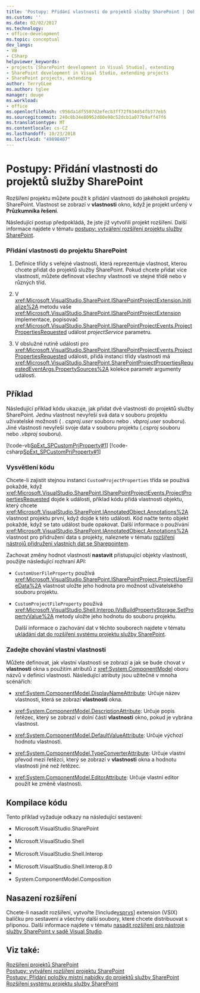 ```yaml
---
title: 'Postupy: Přidání vlastnosti do projektů služby SharePoint | Dokumentace Microsoftu'
ms.custom: ''
ms.date: 02/02/2017
ms.technology:
- office-development
ms.topic: conceptual
dev_langs:
- VB
- CSharp
helpviewer_keywords:
- projects [SharePoint development in Visual Studio], extending
- SharePoint development in Visual Studio, extending projects
- SharePoint projects, extending
author: TerryGLee
ms.author: tglee
manager: douge
ms.workload:
- office
ms.openlocfilehash: c956da1df5507d2efecb3ff72f034d54fb377eb5
ms.sourcegitcommit: 240c8b34e80952d00e90c52dcb1a077b9aff47f6
ms.translationtype: MT
ms.contentlocale: cs-CZ
ms.lasthandoff: 10/23/2018
ms.locfileid: "49898407"
---
```

# <a name="how-to-add-a-property-to-sharepoint-projects"></a>Postupy: Přidání vlastnosti do projektů služby SharePoint
  Rozšíření projektu můžete použít k přidání vlastnosti do jakéhokoli projektu SharePoint. Vlastnost se zobrazí v **vlastnosti** okno, když je projekt určený v **Průzkumníka řešení**.  
  
 Následující postup předpokládá, že jste již vytvořili projekt rozšíření. Další informace najdete v tématu [postupy: vytváření rozšíření projektu služby SharePoint](../sharepoint/how-to-create-a-sharepoint-project-extension.md).  
  
### <a name="to-add-a-property-to-a-sharepoint-project"></a>Přidání vlastnosti do projektu SharePoint  
  
1.  Definice třídy s veřejné vlastnosti, která reprezentuje vlastnost, kterou chcete přidat do projektů služby SharePoint. Pokud chcete přidat více vlastností, můžete definovat všechny vlastnosti ve stejné třídě nebo v různých tříd.  
  
2.  V <xref:Microsoft.VisualStudio.SharePoint.ISharePointProjectExtension.Initialize%2A> metodu vaše <xref:Microsoft.VisualStudio.SharePoint.ISharePointProjectExtension> implementace, popisovač <xref:Microsoft.VisualStudio.SharePoint.ISharePointProjectEvents.ProjectPropertiesRequested> událost *projectService* parametru.  
  
3.  V obslužné rutině události pro <xref:Microsoft.VisualStudio.SharePoint.ISharePointProjectEvents.ProjectPropertiesRequested> události, přidá instanci třídy vlastnosti má <xref:Microsoft.VisualStudio.SharePoint.SharePointProjectPropertiesRequestedEventArgs.PropertySources%2A> kolekce parametr argumenty události.  
  
## <a name="example"></a>Příklad  
 Následující příklad kódu ukazuje, jak přidat dvě vlastnosti do projektů služby SharePoint. Jednu vlastnost nevyřeší svá data v souboru projektu uživatelské možnosti ( *. csproj.user* souboru nebo *. vbproj.user* souboru). Jiné vlastnosti nevyřeší svoje data v souboru projektu (*.csproj* souboru nebo *.vbproj* souboru).  
  
 [!code-vb[SpExt_SPCustomPrjProperty#1](../sharepoint/codesnippet/VisualBasic/customspproperty/customproperty.vb#1)]
 [!code-csharp[SpExt_SPCustomPrjProperty#1](../sharepoint/codesnippet/CSharp/customspproperty/customproperty.cs#1)]  
  
### <a name="understand-the-code"></a>Vysvětlení kódu  
 Chcete-li zajistit stejnou instanci `CustomProjectProperties` třída se používá pokaždé, když <xref:Microsoft.VisualStudio.SharePoint.ISharePointProjectEvents.ProjectPropertiesRequested> dojde k události, příklad kódu přidá vlastnosti objektu, který chcete <xref:Microsoft.VisualStudio.SharePoint.IAnnotatedObject.Annotations%2A> vlastnost projektu první, když dojde k této události. Kód načte tento objekt pokaždé, když se tato událost bude opakovat. Další informace o používání <xref:Microsoft.VisualStudio.SharePoint.IAnnotatedObject.Annotations%2A> vlastnost pro přidružení data s projekty, naleznete v tématu [rozšíření nástrojů přidružení vlastních dat se Sharepointem](../sharepoint/associating-custom-data-with-sharepoint-tools-extensions.md).  
  
 Zachovat změny hodnot vlastností **nastavit** přistupující objekty vlastností, použijte následující rozhraní API:  
  
- `CustomUserFileProperty` používá <xref:Microsoft.VisualStudio.SharePoint.ISharePointProject.ProjectUserFileData%2A> vlastnost uložte jeho hodnota pro možnost uživatelského souboru projektu.  
  
- `CustomProjectFileProperty` používá <xref:Microsoft.VisualStudio.Shell.Interop.IVsBuildPropertyStorage.SetPropertyValue%2A> metody uložte jeho hodnotu do souboru projektu.  
  
  Další informace o zachování dat v těchto souborech najdete v tématu [ukládání dat do rozšíření systému projektu služby SharePoint](../sharepoint/saving-data-in-extensions-of-the-sharepoint-project-system.md).  
  
### <a name="specify-the-behavior-of-custom-properties"></a>Zadejte chování vlastní vlastnosti  
 Můžete definovat, jak vlastní vlastnosti se zobrazí a jak se bude chovat v **vlastnosti** okna s použitím atributů z <xref:System.ComponentModel> oboru názvů v definici vlastnosti. Následující atributy jsou užitečné v mnoha scénářích:  
  
-   <xref:System.ComponentModel.DisplayNameAttribute>: Určuje název vlastnosti, která se zobrazí **vlastnosti** okna.  
  
-   <xref:System.ComponentModel.DescriptionAttribute>: Určuje popis řetězec, který se zobrazí v dolní části **vlastnosti** okno, pokud je vybrána vlastnost.  
  
-   <xref:System.ComponentModel.DefaultValueAttribute>: Určuje výchozí hodnotu vlastnosti.  
  
-   <xref:System.ComponentModel.TypeConverterAttribute>: Určuje vlastní převod mezi řetězci, který se zobrazí v **vlastnosti** okna a hodnotu vlastnosti jiné než řetězec.  
  
-   <xref:System.ComponentModel.EditorAttribute>: Určuje vlastní editor použít ke změně vlastnosti.  
  
## <a name="compile-the-code"></a>Kompilace kódu  
 Tento příklad vyžaduje odkazy na následující sestavení:  
  
-   Microsoft.VisualStudio.SharePoint
-    
-   Microsoft.VisualStudio.Shell
-     
-   Microsoft.VisualStudio.Shell.Interop
-     
-   Microsoft.VisualStudio.Shell.Interop.8.0
-     
-   System.ComponentModel.Composition  
  
## <a name="deploy-the-extension"></a>Nasazení rozšíření  
 Chcete-li nasadit rozšíření, vytvořte [!include[vsprvs](../sharepoint/includes/vsprvs-md.md)] extension (VSIX) balíčku pro sestavení a všechny další soubory, které chcete distribuovat s příponou. Další informace najdete v tématu [nasadit rozšíření pro nástroje služby SharePoint v sadě Visual Studio](../sharepoint/deploying-extensions-for-the-sharepoint-tools-in-visual-studio.md).  
  
## <a name="see-also"></a>Viz také:
 [Rozšíření projektů SharePoint](../sharepoint/extending-sharepoint-projects.md)   
 [Postupy: vytváření rozšíření projektu SharePoint](../sharepoint/how-to-create-a-sharepoint-project-extension.md)   
 [Postupy: Přidání položky místní nabídky do projektů služby SharePoint](../sharepoint/how-to-add-a-shortcut-menu-item-to-sharepoint-projects.md)   
 [Rozšíření systému projektu služby SharePoint](../sharepoint/extending-the-sharepoint-project-system.md)  
  
  
